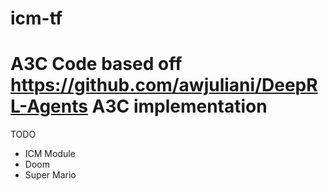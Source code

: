 # icm-tf
# A3C Code based off https://github.com/awjuliani/DeepRL-Agents A3C implementation 
TODO
* ICM Module
* Doom
* Super Mario

